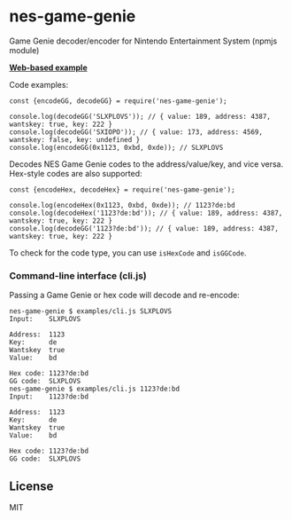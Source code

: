 # nes-game-genie

Game Genie decoder/encoder for Nintendo Entertainment System (npmjs module)

**[Web-based example](https://satoshinm.github.io/nes-game-genie/)**

Code examples:

    const {encodeGG, decodeGG} = require('nes-game-genie');

    console.log(decodeGG('SLXPLOVS')); // { value: 189, address: 4387, wantskey: true, key: 222 }
    console.log(decodeGG('SXIOPO')); // { value: 173, address: 4569, wantskey: false, key: undefined }
    console.log(encodeGG(0x1123, 0xbd, 0xde)); // SLXPLOVS

Decodes NES Game Genie codes to the address/value/key, and vice versa. Hex-style codes are also supported:

    const {encodeHex, decodeHex} = require('nes-game-genie');

    console.log(encodeHex(0x1123, 0xbd, 0xde)); // 1123?de:bd
    console.log(decodeHex('1123?de:bd')); // { value: 189, address: 4387, wantskey: true, key: 222 }
    console.log(decodeGG('1123?de:bd')); // { value: 189, address: 4387, wantskey: true, key: 222 }

To check for the code type, you can use `isHexCode` and `isGGCode`.

### Command-line interface (cli.js)

Passing a Game Genie or hex code will decode and re-encode:

    nes-game-genie $ examples/cli.js SLXPLOVS
    Input:    SLXPLOVS

    Address:  1123
    Key:      de
    Wantskey  true
    Value:    bd

    Hex code: 1123?de:bd
    GG code:  SLXPLOVS
    nes-game-genie $ examples/cli.js 1123?de:bd
    Input:    1123?de:bd

    Address:  1123
    Key:      de
    Wantskey  true
    Value:    bd

    Hex code: 1123?de:bd
    GG code:  SLXPLOVS

## License

MIT
